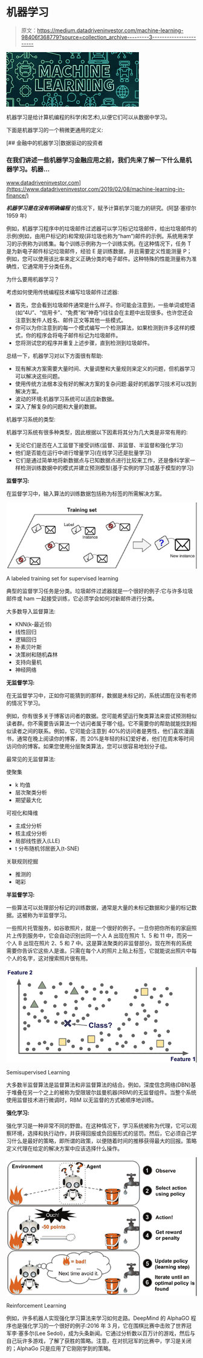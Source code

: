 # 机器学习

> 原文：<https://medium.datadriveninvestor.com/machine-learning-98406f368779?source=collection_archive---------3----------------------->

![](img/fee37f853558505512714214f762da2a.png)

机器学习是给计算机编程的科学(和艺术),以便它们可以从数据中学习。

下面是机器学习的一个稍微更通用的定义:

[](https://www.datadriveninvestor.com/2019/02/08/machine-learning-in-finance/) [## 金融中的机器学习|数据驱动的投资者

### 在我们讲述一些机器学习金融应用之前，我们先来了解一下什么是机器学习。机器…

www.datadriveninvestor.com](https://www.datadriveninvestor.com/2019/02/08/machine-learning-in-finance/) 

***机器学习是在没有明确编程*** 的情况下，赋予计算机学习能力的研究。(阿瑟·塞缪尔 1959 年)

例如，机器学习程序中的垃圾邮件过滤器可以学习标记垃圾邮件，给出垃圾邮件的示例(例如，由用户标记的)和常规(非垃圾也称为“ham”)邮件的示例。系统用来学习的示例称为训练集。每个训练示例称为一个训练实例。在这种情况下，任务 T 是为新电子邮件标记垃圾邮件，经验 E 是训练数据，并且需要定义性能测量 P；例如，您可以使用该比率来定义正确分类的电子邮件。这种特殊的性能测量称为准确性，它通常用于分类任务。

为什么要用机器学习？

考虑如何使用传统编程技术编写垃圾邮件过滤器:

*   首先，您会看到垃圾邮件通常是什么样子。你可能会注意到，一些单词或短语(如“4U”、“信用卡”、“免费”和“神奇”)往往会在主题中出现很多。也许您还会注意到发件人姓名、邮件正文等其他一些模式。
*   你可以为你注意到的每一个模式编写一个检测算法，如果检测到许多这样的模式，你的程序会将电子邮件标记为垃圾邮件。
*   您将测试您的程序并重复上述步骤，直到检测到垃圾邮件。

总结一下，机器学习对以下方面很有帮助:

*   现有解决方案需要大量时间、大量调整和大量规则来定义的问题，但机器学习可以解决这些问题。
*   使用传统方法根本没有好的解决方案的复杂问题:最好的机器学习技术可以找到解决方案。
*   波动的环境:机器学习系统可以适应新数据。
*   深入了解复杂的问题和大量的数据。

机器学习系统的类型:

机器学习系统有很多种类型，因此根据以下因素将其分为几大类是非常有用的:

*   无论它们是否在人工监督下接受训练(监督、非监督、半监督和强化学习)
*   他们是否能在运行中进行增量学习(在线学习还是批量学习)
*   它们是通过简单地将新数据点与已知数据点进行比较来工作，还是像科学家一样检测训练数据中的模式并建立预测模型(基于实例的学习或基于模型的学习)

**监督学习:**

在监督学习中，输入算法的训练数据包括称为标签的所需解决方案。

![](img/0c27172b8389c2fc1f56d56d472efde6.png)

A labeled training set for supervised learning

典型的监督学习任务是分类。垃圾邮件过滤器就是一个很好的例子:它与许多垃圾邮件或 ham 一起接受训练，它必须学会如何对新邮件进行分类。

大多数导入监督算法:

*   KNN(k-最近邻)
*   线性回归
*   逻辑回归
*   朴素贝叶斯
*   决策树和随机森林
*   支持向量机
*   神经网络

**无监督学习:**

在无监督学习中，正如你可能猜到的那样，数据是未标记的，系统试图在没有老师的情况下学习。

例如，你有很多关于博客访问者的数据。您可能希望运行聚类算法来尝试预测相似读者群。你不需要告诉算法一个访问者属于哪个组。它不需要你的帮助就能找到相似读者之间的联系。例如，它可能会注意到 40%的访问者是男性，他们喜欢漫画书，通常在晚上阅读你的博客，而 20%是年轻的科幻爱好者，他们在周末等时间访问你的博客。如果您使用分层聚类算法，您可以很容易地划分子组。

最常见的无监督算法:

使聚集

*   k 均值
*   层次聚类分析
*   期望最大化

可视化和降维

*   主成分分析
*   核主成分分析
*   局部线性嵌入(LLE)
*   t 分布随机邻居嵌入(t-SNE)

关联规则挖掘

*   推测的
*   喝彩

**半监督学习:**

一些算法可以处理部分标记的训练数据，通常是大量的未标记数据和少量的标记数据。这被称为半监督学习。

一些照片托管服务，如谷歌照片，就是一个很好的例子。一旦你把你所有的家庭照片上传到服务中，它会自动识别出同一个人 A 出现在照片 1、5 和 11 中，而另一个人 B 出现在照片 2、5 和 7 中。这是算法聚类的非监督部分。现在所有的系统需要你告诉它这些人是谁。只需在每个人的照片上贴上标签，它就能说出照片中每个人的名字，这对搜索照片很有用。

![](img/a0b37c613834edf4ceb4ce2128d6d8a2.png)

Semisupervised Learning

大多数半监督算法是监督算法和非监督算法的结合。例如，深度信念网络(DBN)基于堆叠在另一个之上的被称为受限玻尔兹曼机器(RBM)的无监督组件。当整个系统使用监督技术进行微调时，RBM 以无监督的方式被顺序地训练。

**强化学习:**

强化学习是一种非常不同的野兽。在这种情况下，学习系统被称为代理，它可以观察环境，选择和执行动作，并获得回报或负回报形式的惩罚。然后，它必须自己学习什么是最好的策略，即所谓的政策，以便随着时间的推移获得最大的回报。策略定义代理在给定的解决方案中应该选择什么操作。

![](img/648f6be01c0e2c5ec835f9b4aabac51a.png)

Reinforcement Learning

例如，许多机器人实现强化学习算法来学习如何走路。DeepMind 的 AlphaGO 程序也是强化学习的一个很好的例子:2016 年 3 月，它在围棋比赛中击败了世界冠军李·塞多尔(Lee Sedol)，成为头条新闻。它通过分析数以百万计的游戏，然后与自己玩许多游戏，了解了获胜的策略。注意，在对抗冠军的比赛中，学习是关闭的；AlphaGo 只是应用了它刚刚学到的策略。